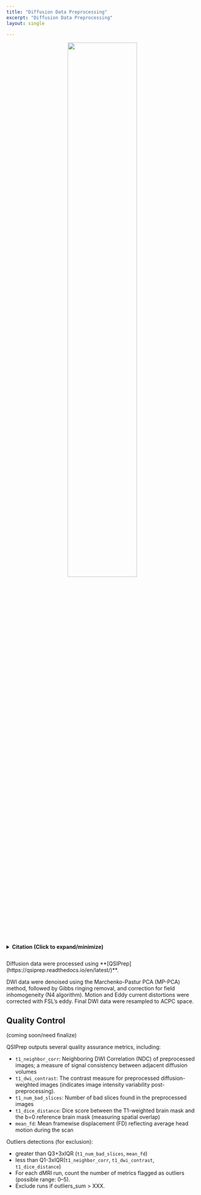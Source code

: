 ```yaml
---
title: "Diffusion Data Preprocessing"
excerpt: "Diffusion Data Preprocessing"
layout: single

---
```


<style>
details p { margin: 8px 0 !important; }
details div { line-height: 1.6; }
</style>

<div style="text-align: center;">
     <img src="{{ site.baseurl }}/assets/images/misc/qsiprep_workflow.png" width="60%" height="auto" />
</div>

<br/>
<details style="margin: 10px 0;">
<summary><strong>Citation (Click to expand/minimize)</strong></summary>
<div style="padding: 10px 0; line-height: 1.6;">
Abraham, Alexandre, Fabian Pedregosa, Michael Eickenberg, Philippe Gervais, Andreas Mueller, Jean Kossaifi, Alexandre Gramfort, Bertrand Thirion, and Gael Varoquaux. 2014. “Machine Learning for Neuroimaging with Scikit-Learn.” Frontiers in Neuroinformatics 8. https://doi.org/10.3389/fninf.2014.00014.
<p style="margin: 2px 0;"></p>
Andersson, Jesper LR, Mark S Graham, Enikő Zsoldos, and Stamatios N Sotiropoulos. 2016. “Incorporating Outlier Detection and Replacement into a Non-Parametric Framework for Movement and Distortion Correction of Diffusion Mr Images.” Neuroimage 141. Elsevier: 556–72.
<p style="margin: 2px 0;"></p>
Andersson, Jesper LR, and Stamatios N Sotiropoulos. 2016. “An Integrated Approach to Correction for Off-Resonance Effects and Subject Movement in Diffusion Mr Imaging.” Neuroimage 125. Elsevier: 1063–78.
<p style="margin: 2px 0;"></p>
Billot, Benjamin, Douglas N Greve, Oula Puonti, Axel Thielscher, Koen Van Leemput, Bruce Fischl, Adrian V Dalca, Juan Eugenio Iglesias, and others. 2023. “SynthSeg: Segmentation of Brain Mri Scans of Any Contrast and Resolution Without Retraining.” Medical Image Analysis 86. Elsevier: 102789.
<p style="margin: 2px 0;"></p>
Billot, Benjamin, Colin Magdamo, You Cheng, Steven E Arnold, Sudeshna Das, and Juan Eugenio Iglesias. 2023. “Robust Machine Learning Segmentation for Large-Scale Analysis of Heterogeneous Clinical Brain Mri Datasets.” Proceedings of the National Academy of Sciences 120 (9). National Acad Sciences: e2216399120.
<p style="margin: 2px 0;"></p>
<strong>Cieslak, Matthew, Philip A Cook, Xiaosong He, Fang-Cheng Yeh, Thijs Dhollander, Azeez Adebimpe, Geoffrey K Aguirre, et al. 2021. “QSIPrep: An Integrative Platform for Preprocessing and Reconstructing Diffusion Mri Data.” Nature Methods 18 (7). Nature Publishing Group US New York: 775–78. https://doi.org/10.1038/s41592-021-01185-5.</strong>
<p style="margin: 2px 0;"></p>
Cordero-Grande, Lucilio, Daan Christiaens, Jana Hutter, Anthony N Price, and Jo V Hajnal. 2019. “Complex Diffusion-Weighted Image Estimation via Matrix Recovery Under General Noise Models.” Neuroimage 200. Elsevier: 391–404. https://doi.org/10.1016/j.neuroimage.2019.06.039.
<p style="margin: 2px 0;"></p>
Garyfallidis, Eleftherios, Matthew Brett, Bagrat Amirbekian, Ariel Rokem, Stefan Van Der Walt, Maxime Descoteaux, and Ian Nimmo-Smith. 2014. “Dipy, a Library for the Analysis of Diffusion Mri Data.” Frontiers in Neuroinformatics 8. Frontiers: 8.
<p style="margin: 2px 0;"></p>
Gorgolewski, K., C. D. Burns, C. Madison, D. Clark, Y. O. Halchenko, M. L. Waskom, and S. Ghosh. 2011. “Nipype: A Flexible, Lightweight and Extensible Neuroimaging Data Processing Framework in Python.” Frontiers in Neuroinformatics 5: 13. https://doi.org/10.3389/fninf.2011.00013.
<p style="margin: 2px 0;"></p>
Gorgolewski, Krzysztof J., Oscar Esteban, Christopher J. Markiewicz, Erik Ziegler, David Gage Ellis, Michael Philipp Notter, Dorota Jarecka, et al. 2018. “Nipype.” Software. Zenodo. https://doi.org/10.5281/zenodo.596855.
<p style="margin: 2px 0;"></p>
Hoopes, Andrew, Jocelyn S Mora, Adrian V Dalca, Bruce Fischl, and Malte Hoffmann. 2022. “SynthStrip: Skull-Stripping for Any Brain Image.” NeuroImage 260. Elsevier: 119474.
<p style="margin: 2px 0;"></p>
Lee, Hong-Hsi, Dmitry S Novikov, and Els Fieremans. 2021. “Removal of Partial Fourier-Induced Gibbs (Rpg) Ringing Artifacts in Mri.” Magnetic Resonance in Medicine 86 (5). Wiley Online Library: 2733–50.
<p style="margin: 2px 0;"></p>
Power, Jonathan D., Anish Mitra, Timothy O. Laumann, Abraham Z. Snyder, Bradley L. Schlaggar, and Steven E. Petersen. 2014. “Methods to Detect, Characterize, and Remove Motion Artifact in Resting State fMRI.” NeuroImage 84 (Supplement C): 320–41. https://doi.org/10.1016/j.neuroimage.2013.08.048.
<p style="margin: 2px 0;"></p>
Tournier, J-Donald, Robert Smith, David Raffelt, Rami Tabbara, Thijs Dhollander, Maximilian Pietsch, Daan Christiaens, Ben Jeurissen, Chun-Hung Yeh, and Alan Connelly. 2019. “MRtrix3: A Fast, Flexible and Open Software Framework for Medical Image Processing and Visualisation.” Neuroimage 202. Elsevier: 116137. https://doi.org/10.1016/j.neuroimage.2019.116137.
<p style="margin: 2px 0;"></p>
Tustison, N. J., B. B. Avants, P. A. Cook, Y. Zheng, A. Egan, P. A. Yushkevich, and J. C. Gee. 2010. “N4ITK: Improved N3 Bias Correction.” IEEE Transactions on Medical Imaging 29 (6): 1310–20. https://doi.org/10.1109/TMI.2010.2046908.
<p style="margin: 2px 0;"></p>
Veraart, Jelle, Els Fieremans, and Dmitry S Novikov. 2016. “Diffusion Mri Noise Mapping Using Random Matrix Theory.” Magnetic Resonance in Medicine 76 (5). Wiley Online Library: 1582–93.
<p style="margin: 2px 0;"></p>
Veraart, Jelle, Dmitry S Novikov, Daan Christiaens, Benjamin Ades-Aron, Jan Sijbers, and Els Fieremans. 2016. “Denoising of Diffusion Mri Using Random Matrix Theory.” NeuroImage 142. Elsevier: 394–406.
</div>
</details>


<br>
Diffusion data were processed using **[QSIPrep](https://qsiprep.readthedocs.io/en/latest/)**.

DWI data were denoised using the Marchenko-Pastur PCA (MP-PCA) method, followed by Gibbs ringing removal, and correction for field inhomogeneity (N4 algorithm). Motion and Eddy current distortions were corrected with FSL’s eddy. Final DWI data were resampled to ACPC space.

## Quality Control

(coming soon/need finalize)

QSIPrep outputs several quality assurance metrics, including:
- `t1_neighbor_corr`: Neighboring DWI Correlation (NDC) of preprocessed images; a measure of signal consistency between adjacent diffusion volumes 
- `t1_dwi_contrast`: The contrast measure for preprocessed diffusion-weighted images (indicates image intensity variability post-preprocessing).
- `t1_num_bad_slices`:  Number of bad slices found in the preprocessed images
- `t1_dice_distance`: Dice score between the T1-weighted brain mask and the b=0 reference brain mask (measuring spatial overlap) 
- `mean_fd`: Mean framewise displacement (FD) reflecting average head motion during the scan

Outliers detections (for exclusion): 
- greater than Q3+3xIQR (`t1_num_bad_slices`, `mean_fd`)
- less than Q1-3xIQR(`t1_neighbor_corr`, `t1_dwi_contrast`, `t1_dice_distance`)
- For each dMRI run, count the number of metrics flagged as outliers (possible range: 0–5).
- Exclude runs if outliers_sum > XXX.
